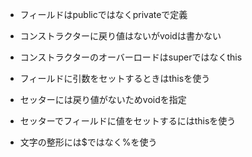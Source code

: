 * フィールドはpublicではなくprivateで定義  

* コンストラクターに戻り値はないがvoidは書かない  

* コンストラクターのオーバーロードはsuperではなくthis  

* フィールドに引数をセットするときはthisを使う  

* セッターには戻り値がないためvoidを指定  

* セッターでフィールドに値をセットするにはthisを使う  

* 文字の整形には$ではなく%を使う